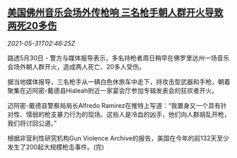 <!--1622430062000-->
[美国佛州音乐会场外传枪响 三名枪手朝人群开火导致两死20多伤](https://cn.reuters.com/article/us-florida-concert-shooting-0531-idCNKCS2DC06H)
------

<div><i>2021-05-31T02:46:25Z</i></div><p>路透5月30日 - 警方与媒体报导表示，多名持枪者周日稍早在佛罗里达州一场音乐会场外朝人群开火，造成两人死亡、20多人受伤。</p><p>据当地媒体报导，三名枪手从一辆白色休旅车中走下，持攻击型武器和手枪，朝着聚集在迈阿密-戴德县Hialeah附近一家宴会厅参加专辑发表会的狂欢者开火。</p><p>迈阿密-戴德县警察局局长Alfredo Ramirez在推特上写道：“我置身又一个具有针对性、懦弱的枪支暴力行为的现场。这些人是冷血的凶手，他们向人群胡乱开枪，我们将讨回公道。”</p><p>根据非营利性研究机构Gun Violence Archive的报告，美国在今年的前132天至少发生了200起大规模枪击事件。(完)</p>
